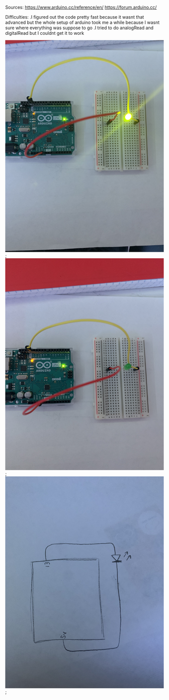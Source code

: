 Sources:
  https://www.arduino.cc/reference/en/
  https://forum.arduino.cc/
  
  
Difficulties:
  .I figured out the code pretty fast because it wasnt that advanced
  but the whole setup of arduino took me a while because I wasnt sure
  where everything was suppose to go
  .I tried to do analogRead and digitalRead but I couldnt get it to work
  
  ![](IMG_5191.jpg);
  ![](IMG_8597.jpg);
  ![](IMG_8727.jpg);

